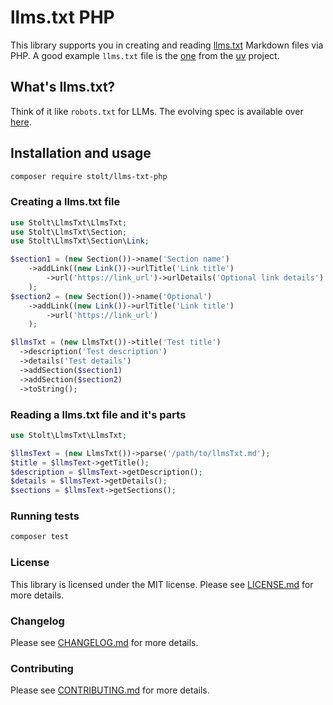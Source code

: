 # llms.txt PHP

This library supports you in creating and reading [llms.txt](https://llmstxt.org/) Markdown files via PHP.
A good example `llms.txt` file is the [one](https://docs.astral.sh/uv/llms.txt) from the [uv](https://docs.astral.sh/uv/) project.  

## What's llms.txt?

Think of it like `robots.txt` for LLMs. The evolving spec is available over [here](https://llmstxt.org/). 

## Installation and usage

```bash
composer require stolt/llms-txt-php
```

### Creating a llms.txt file

```php
use Stolt\LlmsTxt\LlmsTxt;
use Stolt\LlmsTxt\Section;
use Stolt\LlmsTxt\Section\Link;

$section1 = (new Section())->name('Section name')
    ->addLink((new Link())->urlTitle('Link title')
        ->url('https://link_url')->urlDetails('Optional link details')
    );
$section2 = (new Section())->name('Optional')
    ->addLink((new Link())->urlTitle('Link title')
        ->url('https://link_url')
    );

$llmsTxt = (new LlmsTxt())->title('Test title')
  ->description('Test description')
  ->details('Test details')
  ->addSection($section1)
  ->addSection($section2)
  ->toString();
```

### Reading a llms.txt file and it's parts

```php
use Stolt\LlmsTxt\LlmsTxt;

$llmsText = (new LlmsTxt())->parse('/path/to/llmsTxt.md');
$title = $llmsText->getTitle();
$description = $llmsText->getDescription();
$details = $llmsText->getDetails();
$sections = $llmsText->getSections();
```

### Running tests

``` bash
composer test
```

### License

This library is licensed under the MIT license. Please see [LICENSE.md](LICENSE.md) for more details.

### Changelog

Please see [CHANGELOG.md](CHANGELOG.md) for more details.

### Contributing

Please see [CONTRIBUTING.md](.github/CONTRIBUTING.md) for more details.
